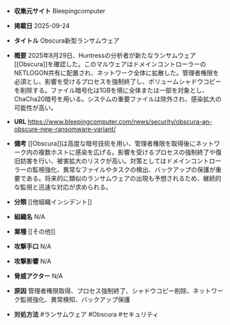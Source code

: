 - **収集元サイト**
Bleepingcomputer

- **掲載日**
2025-09-24

- **タイトル**
Obscura新型ランサムウェア

- **概要**
2025年8月29日、Huntressの分析者が新たなランサムウェア[[Obscura]]を確認した。このマルウェアはドメインコントローラーのNETLOGON共有に配置され、ネットワーク全体に拡散した。管理者権限を必須とし、影響を受けるプロセスを強制終了し、ボリュームシャドウコピーを削除する。ファイル暗号化は1GBを境に全体または一部を対象とし、ChaCha20暗号を用いる。システムの重要ファイルは除外され、感染拡大の可能性が高い。

- **URL**
https://www.bleepingcomputer.com/news/security/obscura-an-obscure-new-ransomware-variant/

- **備考**
[[Obscura]]は高度な暗号技術を用い、管理者権限を取得後にネットワーク内の複数ホストに感染を広げる。影響を受けるプロセスの強制終了や復旧妨害を行い、被害拡大のリスクが高い。対策としてはドメインコントローラーの監視強化、異常なファイルやタスクの検出、バックアップの保護が重要である。将来的に類似のランサムウェアの出現も予想されるため、継続的な監視と迅速な対応が求められる。

- **分類**
[[他組織インシデント]]

- **組織名**
N/A

- **業種**
[[その他]]

- **攻撃手口**
N/A

- **攻撃影響**
N/A

- **脅威アクター**
N/A

- **原因**
管理者権限取得、プロセス強制終了、シャドウコピー削除、ネットワーク監視強化、異常検知、バックアップ保護

- **対処方法**
#ランサムウェア #Obscura #セキュリティ
